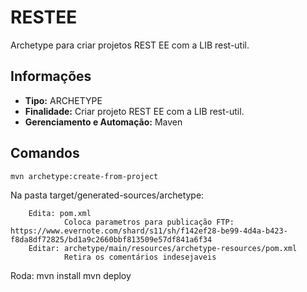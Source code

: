 # RESTEE

Archetype para criar projetos REST EE com a LIB rest-util.

## Informações
* **Tipo:** ARCHETYPE
* **Finalidade:** Criar projeto REST EE com a LIB rest-util.
* **Gerenciamento e Automação:** Maven

## Comandos

	mvn archetype:create-from-project

Na pasta target/generated-sources/archetype:

        Edita: pom.xml 
                Coloca parametros para publicação FTP: https://www.evernote.com/shard/s11/sh/f142ef28-be99-4d4a-b423-f8da8df72825/bd1a9c2660bbf813509e57df841a6f34
        Editar: archetype/main/resources/archetype-resources/pom.xml
                Retira os comentários indesejaveis

Roda: 
	mvn install
	mvn deploy
		
		
		